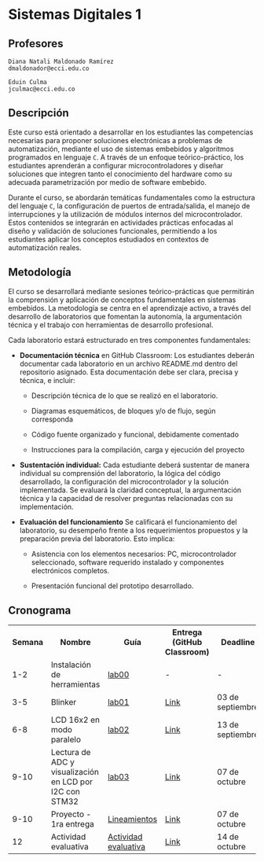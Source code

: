 # Sistemas Digitales 1

## Profesores
```
Diana Natali Maldonado Ramírez
dmaldonador@ecci.edu.co
```
```
Eduin Culma
jculmac@ecci.edu.co
```

## Descripción 
Este curso está orientado a desarrollar en los estudiantes las competencias necesarias para proponer soluciones electrónicas a problemas de automatización, mediante el uso de sistemas embebidos y algoritmos programados en lenguaje ```C```. A través de un enfoque teórico-práctico, los estudiantes aprenderán a configurar microcontroladores y diseñar soluciones que integren tanto el conocimiento del hardware como su adecuada parametrización por medio de software embebido.

Durante el curso, se abordarán temáticas fundamentales como la estructura del lenguaje ```C```, la configuración de puertos de entrada/salida, el manejo de interrupciones y la utilización de módulos internos del microcontrolador. Estos contenidos se integrarán en actividades prácticas enfocadas al diseño y validación de soluciones funcionales, permitiendo a los estudiantes aplicar los conceptos estudiados en contextos de automatización reales.


## Metodología
El curso se desarrollará mediante sesiones teórico-prácticas que permitirán la comprensión y aplicación de conceptos fundamentales en sistemas embebidos. La metodología se centra en el aprendizaje activo, a través del desarrollo de laboratorios que fomentan la autonomía, la argumentación técnica y el trabajo con herramientas de desarrollo profesional.

Cada laboratorio estará estructurado en tres componentes fundamentales:

* **Documentación técnica** en GitHub Classroom:
    Los estudiantes deberán documentar cada laboratorio en un archivo README.md dentro del repositorio asignado. Esta documentación debe ser clara, precisa y técnica, e incluir:

    * Descripción técnica de lo que se realizó en el laboratorio.

    * Diagramas esquemáticos, de bloques y/o de flujo, según corresponda

    * Código fuente organizado y funcional, debidamente comentado

    * Instrucciones para la compilación, carga y ejecución del proyecto

* **Sustentación individual:** Cada estudiante deberá sustentar de manera individual su comprensión del laboratorio, la lógica del código desarrollado, la configuración del microcontrolador y la solución implementada. Se evaluará la claridad conceptual, la argumentación técnica y la capacidad de resolver preguntas relacionadas con su implementación.

* **Evaluación del funcionamiento** 
    Se calificará el funcionamiento del laboratorio, su desempeño frente a los requerimientos propuestos y la preparación previa del laboratorio. Esto implica:

    * Asistencia con los elementos necesarios: PC, microcontrolador seleccionado, software requerido instalado y componentes electrónicos completos.

    * Presentación funcional del prototipo desarrollado.

## Cronograma

<table>
  <tr>
    <th>Semana</th>
    <th>Nombre</th>
    <th>Guía</th>
    <th>Entrega (GitHub Classroom)</th>
    <th>Deadline</th>
  </tr>
  <tr>
    <td>1-2</td>
    <td>Instalación de herramientas</td>
    <td><a href="/labs/00_lab00/README.md">lab00</a></td>
    <td>-</td>
    <td>-</td>
  </tr>
  <tr>
  <tr>
    <td>3-5</td>
    <td>Blinker</td>
    <td><a href="/labs/01_lab01/README.md">lab01</a></td> 
    <td> <a href="https://classroom.github.com/a/VjLUJMT0"> Link</a></td>
    <td>03 de septiembre</td>
  </tr>
  <tr>
    <tr>
    <td>6-8</td>
    <td>LCD 16x2 en modo paralelo</td>
    <td><a href="/labs/02_lab02/README.md">lab02</a></td> 
    <td> <a href="https://classroom.github.com/a/FKXFhwY3"> Link</a></td>
    <td>13 de septiembre</td>
  </tr>
  <tr>
    <tr>
    <td>9-10</td>
    <td>Lectura de ADC y visualización en LCD por I2C con STM32</td>
    <td><a href="/labs/03_lab03/README.md">lab03</a></td> 
    <td> <a href="https://classroom.github.com/a/iDiU-W94"> Link</a></td>
    <td>07 de octubre</td>
  </tr>
  <tr>
    <tr>
    <td>9-10</td>
    <td>Proyecto - 1ra entrega</td>
    <td><a href="/labs/proyecto/README.md">Lineamientos</a></td> 
    <td> <a href="https://classroom.github.com/a/A1Z-vOsV"> Link</a></td>
    <td>07 de octubre</td>
  </tr>
  <tr>
    <tr>
    <td>12</td>
    <td>Actividad evaluativa</td>
    <td><a href="/labs/04_lab04/README.md">Actividad evaluativa</a></td> 
    <td> <a href=""> Link</a></td>
    <td>14 de octubre</td>
  </tr>
  </table>



